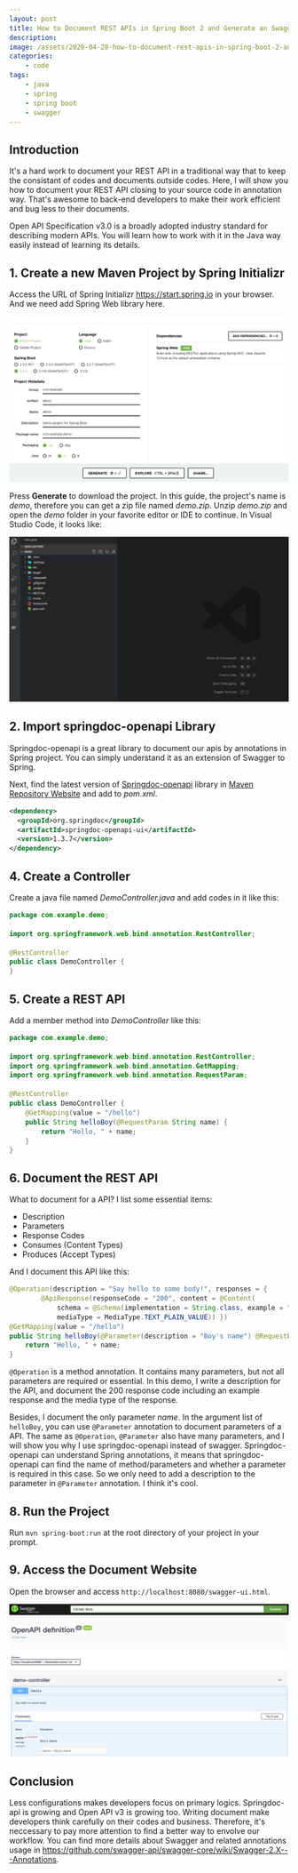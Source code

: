 ```yaml
---
layout: post
title: How to Document REST APIs in Spring Boot 2 and Generate an Swagger API Website Automatically
description:
image: /assets/2020-04-28-how-to-document-rest-apis-in-spring-boot-2-and-generate-an-swagger-api-website-automatically/banner.jpg
categories:
    - code
tags:
    - java
    - spring
    - spring boot
    - swagger
---
```


## Introduction

It's a hard work to document your REST API in a traditional way that to keep the consistant of codes and documents outside codes. Here, I will show you how to document your REST API closing to your source code in annotation way. That's awesome to back-end developers to make their work efficient and bug less to their documents.

Open API Specification v3.0 is a broadly adopted industry standard for describing modern APIs. You will learn how to work with it in the Java way easily instead of learning its details.

## 1. Create a new Maven Project by Spring Initializr

Access the URL of Spring Initializr <https://start.spring.io> in your browser. And we need add Spring Web library here.

![Spring Initializr](/assets/2020-04-28-how-to-document-rest-apis-in-spring-boot-2-and-generate-an-swagger-api-website-automatically/spring-initializr.jpg)

Press **Generate** to download the project. In this guide, the project's name is *demo*, therefore you can get a zip file named *demo.zip*. Unzip *demo.zip* and open the *demo* folder in your favorite editor or IDE to continue. In Visual Studio Code, it looks like:

![Initialized Porject](/assets/2020-04-28-how-to-document-rest-apis-in-spring-boot-2-and-generate-an-swagger-api-website-automatically/initialized-project.jpg)

## 2. Import springdoc-openapi Library

Springdoc-openapi is a great library to document our apis by annotations in Spring project. You can simply understand it as an extension of Swagger to Spring.

Next, find the latest version of [Springdoc-openapi](https://springdoc.org/) library in [Maven Repository Website](https://search.maven.org/) and add to *pom.xml*.

```xml
<dependency>
  <groupId>org.springdoc</groupId>
  <artifactId>springdoc-openapi-ui</artifactId>
  <version>1.3.7</version>
</dependency>
```

## 4. Create a Controller

Create a java file named *DemoController.java* and add codes in it like this:

```java
package com.example.demo;

import org.springframework.web.bind.annotation.RestController;

@RestController
public class DemoController {
}
```

## 5. Create a REST API

Add a member method into *DemoController* like this:

```java
package com.example.demo;

import org.springframework.web.bind.annotation.RestController;
import org.springframework.web.bind.annotation.GetMapping;
import org.springframework.web.bind.annotation.RequestParam;

@RestController
public class DemoController {
    @GetMapping(value = "/hello")
    public String helloBoy(@RequestParam String name) {
        return "Hello, " + name;
    }
}
```

## 6. Document the REST API

What to document for a API? I list some essential items:

- Description
- Parameters
- Response Codes
- Consumes (Content Types)
- Produces (Accept Types)

And I document this API like this:

```java
@Operation(description = "Say hello to some body!", responses = {
        @ApiResponse(responseCode = "200", content = @Content(
            schema = @Schema(implementation = String.class, example = "Hello, Jack"),
            mediaType = MediaType.TEXT_PLAIN_VALUE)) })
@GetMapping(value = "/hello")
public String helloBoy(@Parameter(description = "Boy's name") @RequestParam String name) {
    return "Hello, " + name;
}
```

`@Operation` is a method annotation. It contains many parameters, but not all parameters are required or essential. In this demo, I write a description for the API, and document the 200 response code including an example response and the media type of the response.

Besides, I document the only parameter *name*. In the argument list of `helloBoy`, you can use `@Parameter` annotation to document parameters of a API. The same as `@Operation`, `@Parameter` also have many parameters, and I will show you why I use springdoc-openapi instead of swagger. Springdoc-openapi can understand Spring annotations, it means that springdoc-openapi can find the name of method/parameters and whether a parameter is required in this case. So we only need to add a description to the parameter in `@Parameter` annotation. I think it's cool.

## 8. Run the Project

Run `mvn spring-boot:run` at the root directory of your project in your prompt.

## 9. Access the Document Website

Open the browser and access `http://localhost:8080/swagger-ui.html`.

![OpenAPI 3 Document](/assets/2020-04-28-how-to-document-rest-apis-in-spring-boot-2-and-generate-an-swagger-api-website-automatically/document.jpg)

## Conclusion

Less configurations makes developers focus on primary logics. Springdoc-api is growing and Open API v3 is growing too. Writing document make developers think carefully on their codes and business. Therefore, it's neccessary to pay more attention to find a better way to envolve our workflow. You can find more details about Swagger and related annotations usage in <https://github.com/swagger-api/swagger-core/wiki/Swagger-2.X---Annotations>.
